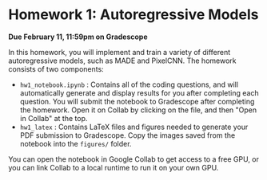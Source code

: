 # Homework 1: Autoregressive Models

**Due February 11, 11:59pm on Gradescope**

In this homework, you will implement and train a variety of different autoregressive models, such as MADE and PixelCNN. The homework consists of two components: 
* `hw1_notebook.ipynb` : Contains all of the coding questions, and will automatically generate and display results for you after completing each question. You will submit the notebook to Gradescope after completing the homework. Open it on Collab by clicking on the file, and then "Open in Collab" at the top.
* `hw1_latex` :  Contains LaTeX files and figures needed to generate your PDF submission to Gradescope. Copy the images saved from the notebook into the `figures/` folder. 

You can open the notebook in Google Collab to get access to a free GPU, or you can link Collab to a local runtime to run it on your own GPU.  
